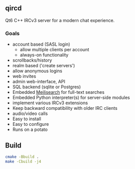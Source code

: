 ## qircd

Qt6 C++ IRCv3 server for a modern chat experience.

### Goals

- account based (SASL login)
  - allow multiple clients per account
  - always-on functionality
- scrollbacks/history
- realm based ('create servers')
- allow anonymous logins
- web invites
- admin web-interface, API
- SQL backend (sqlite or Postgres)
- Embedded [Meilisearch](https://github.com/meilisearch/meilisearch/) for full-text searches
- Embedded Python interpreter(s) for server-side modules
- implement various IRCv3 extensions
- Keep backward compatibility with older IRC clients
- audio/video calls
- Easy to install
- Easy to configure
- Runs on a potato

## Build

```bash
cmake -Bbuild .
make -Cbuild -j4
```


